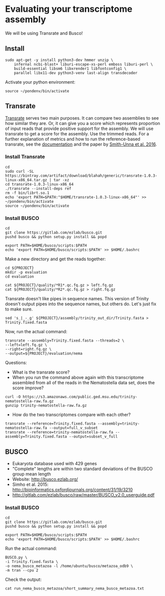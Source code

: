 # Evaluating your transcriptome assembly

We will be using Transrate and Busco!

## Install

```
sudo apt-get -y install python3-dev hmmer unzip \
    infernal ncbi-blast+ liburi-escape-xs-perl emboss liburi-perl \
    build-essential libsm6 libxrender1 libfontconfig1 \
    parallel libx11-dev python3-venv last-align transdecoder
```

Activate your python environment:

```
source ~/pondenv/bin/activate
```

## Transrate

[Transrate](http://hibberdlab.com/transrate/getting_started.html) serves two main purposes. It can compare two assemblies to see how similar they are. Or, it can give you a score which represents proportion of input reads that provide positive support for the assembly. We will use transrate to get a score for the assembly. Use the trimmed reads. For a further explanation of metrics and how to run the reference-based transrate, see the [documentation](http://hibberdlab.com/transrate/metrics.html) and the paper by [Smith-Unna et al. 2016](http://genome.cshlp.org/content/early/2016/06/01/gr.196469.115). 

### Install Transrate

```
cd 
sudo curl -SL https://bintray.com/artifact/download/blahah/generic/transrate-1.0.3-linux-x86_64.tar.gz | tar -xz
cd transrate-1.0.3-linux-x86_64 
./transrate --install-deps ref
rm -f bin/librt.so.1
echo 'export PATH=$PATH:"$HOME/transrate-1.0.3-linux-x86_64"' >> ~/pondenv/bin/activate
source ~/pondenv/bin/activate
```

### Install BUSCO

```
cd
git clone https://gitlab.com/ezlab/busco.git
pushd busco && python setup.py install && popd
```

```
export PATH=$HOME/busco/scripts:$PATH
echo 'export PATH=$HOME/busco/scripts:$PATH' >> $HOME/.bashrc
```

Make a new directory and get the reads together:

```
cd ${PROJECT}
mkdir -p evaluation
cd evaluation

cat ${PROJECT}/quality/*R1*.qc.fq.gz > left.fq.gz
cat ${PROJECT}/quality/*R2*.qc.fq.gz > right.fq.gz
```

Transrate doesn't like pipes in sequence names. This version of Trinity doesn't output pipes into the sequence names, but others do. Let's just fix to make sure.

```
sed 's_|_-_g' ${PROJECT}/assembly/trinity_out_dir/Trinity.fasta > Trinity.fixed.fasta
```

Now, run the actual command:

```
transrate --assembly=Trinity.fixed.fasta --threads=2 \
--left=left.fq.gz \
--right=right.fq.gz \
--output=${PROJECT}/evaluation/nema
```

Questions:
* What is the transrate score?
* When you run the command above again with this transcriptome assembled from all of the reads in the Nematostella data set, does the score improve?

```
curl -O https://s3.amazonaws.com/public.ged.msu.edu/trinity-nematostella-raw.fa.gz
gunzip trinity-nematostella-raw.fa.gz
```

* How do the two transcriptomes compare with each other?

```
transrate --reference=Trinity.fixed.fasta --assembly=trinity-nematostella-raw.fa --output=full_v_subset
transrate --reference=trinity-nematostella-raw.fa --assembly=Trinity.fixed.fasta --output=subset_v_full
```

## BUSCO

* Eukaryota database used with 429 genes
* "Complete" lengths are within two standard deviations of the BUSCO group mean length
* Website: http://busco.ezlab.org/
* Simho et al. 2015: http://bioinformatics.oxfordjournals.org/content/31/19/3210
* http://gitlab.com/ezlab/busco/raw/master/BUSCO_v2.0_userguide.pdf

### Install BUSCO

```
cd
git clone https://gitlab.com/ezlab/busco.git
pushd busco && python setup.py install && popd

export PATH=$HOME/busco/scripts:$PATH
echo 'export PATH=$HOME/busco/scripts:$PATH' >> $HOME/.bashrc
```

Run the actual command:

```
BUSCO.py \
-i Trinity.fixed.fasta \
-o nema_busco_metazoa -l /home/ubuntu/busco/metazoa_odb9 \
-m tran --cpu 2
```

Check the output:

```
cat run_nema_busco_metazoa/short_summary_nema_busco_metazoa.txt
```
